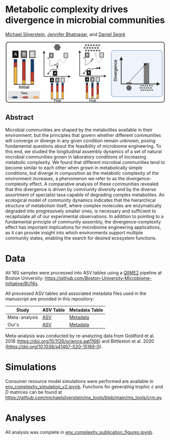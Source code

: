 # Metabolic complexity drives divergence in microbial communities
[Michael Silverstein](https://michaelsilverstein.github.io/), [Jennifer Bhatnagar](https://microbesatbu.wordpress.com/), and [Daniel Segrè](https://www.bu.edu/segrelab/)

![Divergence-complexity effect](figures/divergence_summary.png)

## Abstract
Microbial communities are shaped by the metabolites available in their environment, but the principles that govern whether different communities will converge or diverge in any given condition remain unknown, posing fundamental questions about the feasibility of microbiome engineering. To this end, we studied the longitudinal assembly dynamics of a set of natural microbial communities grown in laboratory conditions of increasing metabolic complexity. We found that different microbial communities tend to become similar to each other when grown in metabolically simple conditions, but diverge in composition as the metabolic complexity of the environment increases, a phenomenon we refer to as the divergence-complexity effect. A comparative analysis of these communities revealed that this divergence is driven by community diversity and by the diverse assortment of specialist taxa capable of degrading complex metabolites. An ecological model of community dynamics indicates that the hierarchical structure of metabolism itself, where complex molecules are enzymatically degraded into progressively smaller ones, is necessary and sufficient to recapitulate all of our experimental observations. In addition to pointing to a fundamental principle of community assembly, the divergence-complexity effect has important implications for microbiome engineering applications, as it can provide insight into which environments support multiple community states, enabling the search for desired ecosystem functions.

# Data
All 16S samples were processed into ASV tables using a [QIIME2](https://qiime2.org/) pipeline at Boston University: https://github.com/Boston-University-Microbiome-Initiative/BU16s.

All processed ASV tables and associated metadata files used in the manuscript are provided in this repository:

| Study | ASV Table | Metadata Table |
| --- | --- | --- |
| Meta-analysis | [ASV](data/metaanalysis/env_complexity_metaanalysis_asv.csv)| [Metadata](data/metaanalysis/env_complexity_metanalysis_md.csv) |
| Our's | [ASV](data/env_complexity_asv_publication.csv) | [Metadata](data/env_complexity_md_publication.csv)

Meta-analysis was conducted by re-analyzing data from Goldford et al. 2018 (https://doi.org/10.1126/science.aat1168) and Bittleston et al. 2020 (https://doi.org/10.1038/s41467-020-15169-0).

# Simulations
Consumer resource model simulations were performed are available in [env_complexity_simulation_v2.ipynb](env_complexity_simulation_v2.ipynb). Functions for generating trophic *c* and *D* matrices can be found at https://github.com/michaelsilverstein/ms_tools/blob/main/ms_tools/crm.py.

# Analyses
All analysis was complete in [env_complexity_publication_figures.ipynb](env_complexity_publication_figures.ipynb).
